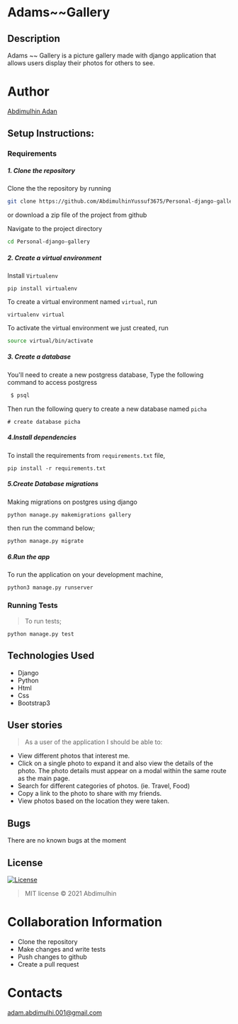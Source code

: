 # Adams~~Gallery
## Description
Adams ~~ Gallery is a picture gallery made with django application that allows users display their photos for others to see.

# Author
[Abdimulhin Adan](https://github.com/AbdimulhinYussuf3675)

## Setup Instructions:
### Requirements

##### 1. Clone the repository
Clone the the repository by running

   ```bash
   git clone https://github.com/AbdimulhinYussuf3675/Personal-django-gallery.git
   ```
 or download a zip file of the project from github


Navigate to the project directory
```bash
cd Personal-django-gallery
```

##### 2. Create a virtual environment
 Install `Virtualenv`

   ```prettier
   pip install virtualenv
   ```

To create a virtual environment named `virtual`, run

   ```prettier
   virtualenv virtual
   ```
To activate the virtual environment we just created, run

   ```bash
   source virtual/bin/activate
   ```

##### 3. Create a database
You'll need to create a new postgress database, Type the following command to access postgress
   ```bash
    $ psql
   ```
   Then run the following query to create a new database named ```picha```
   ```
   # create database picha
   ```


#####  4.Install dependencies
To install the requirements from `requirements.txt` file,

   ```prettier
   pip install -r requirements.txt
   ```

#####  5.Create Database migrations
Making migrations on postgres using django

```prettier
python manage.py makemigrations gallery
```


then run the command below;

 ```bash
 python manage.py migrate
 ```

##### 6.Run the app
To run the application on your development machine,

    python3 manage.py runserver

### Running Tests
>To run tests;

    python manage.py test

## Technologies Used
* Django
* Python
* Html
* Css
* Bootstrap3


## User stories
>As a user of the application I should be able to:

* View different photos that interest me.
* Click on a single photo to expand it and also view the details of the photo. The photo details must appear on a modal within      the same route as the main page.
* Search for different categories of photos. (ie. Travel, Food)
* Copy a link to the photo to share with my friends.
* View photos based on the location they were taken.


## Bugs
There are no known bugs at the moment

## License
[![License](https://img.shields.io/packagist/l/loopline-systems/closeio-api-wrapper.svg)](http://opensource.org/licenses/MIT)
>MIT license &copy;  2021 Abdimulhin

# Collaboration Information
* Clone the repository
* Make changes and write tests
* Push changes to github
* Create a pull request

# Contacts
adam.abdimulhi.001@gmail.com